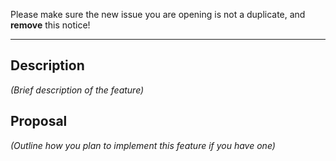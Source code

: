 Please make sure the new issue you are opening is not a duplicate, and **remove** this notice!

------

## Description
*(Brief description of the feature)*

## Proposal
*(Outline how you plan to implement this feature if you have one)*
